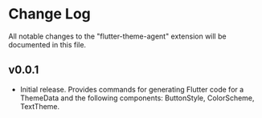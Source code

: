 # Change Log

All notable changes to the "flutter-theme-agent" extension will be documented in this file.

## v0.0.1

- Initial release. Provides commands for generating Flutter code for a ThemeData and the following components: ButtonStyle, ColorScheme, TextTheme.